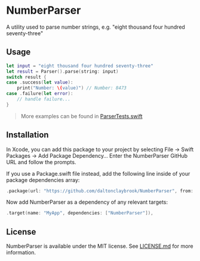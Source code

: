 # NumberParser

A utility used to parse number strings, e.g. "eight thousand four hundred seventy-three"

## Usage

```swift
let input = "eight thousand four hundred seventy-three"
let result = Parser().parse(string: input)
switch result {
case .success(let value):
	print("Number: \(value)") // Number: 8473
case .failure(let error):
	// handle failure...
}
```

> More examples can be found in [ParserTests.swift](https://github.com/daltonclaybrook/NumberParser/blob/main/Tests/NumberParserTests/ParserTests.swift)

## Installation

In Xcode, you can add this package to your project by selecting File -> Swift Packages -> Add Package Dependency… Enter the NumberParser GitHub URL and follow the prompts.

If you use a Package.swift file instead, add the following line inside of your package dependencies array:

```swift
.package(url: "https://github.com/daltonclaybrook/NumberParser", from: "0.1.0"),
```

Now add NumberParser as a dependency of any relevant targets:

```swift
.target(name: "MyApp", dependencies: ["NumberParser"]),
```

## License

NumberParser is available under the MIT license. See [LICENSE.md](https://github.com/daltonclaybrook/NumberParser/blob/main/LICENSE.md) for more information.
